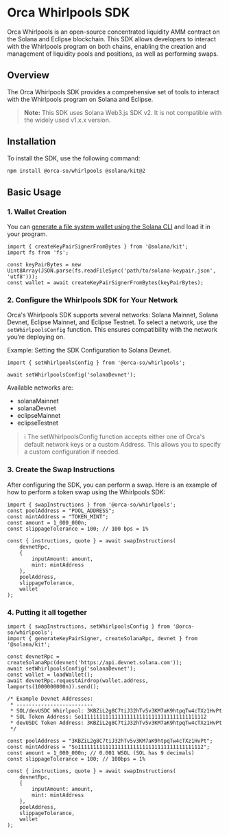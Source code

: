# Orca Whirlpools SDK

Orca Whirlpools is an open-source concentrated liquidity AMM contract on the Solana and Eclipse blockchain. This SDK allows developers to interact with the Whirlpools program on both chains, enabling the creation and management of liquidity pools and positions, as well as performing swaps.

## Overview

The Orca Whirlpools SDK provides a comprehensive set of tools to interact with the Whirlpools program on Solana and Eclipse.

> **Note:** This SDK uses Solana Web3.js SDK v2. It is not compatible with the widely used v1.x.x version.

## Installation

To install the SDK, use the following command:

```sh
npm install @orca-so/whirlpools @solana/kit@2
```

## Basic Usage

### 1. Wallet Creation
You can [generate a file system wallet using the Solana CLI](https://docs.solanalabs.com/cli/wallets/file-system) and load it in your program.

```tsx
import { createKeyPairSignerFromBytes } from '@solana/kit';
import fs from 'fs';

const keyPairBytes = new Uint8Array(JSON.parse(fs.readFileSync('path/to/solana-keypair.json', 'utf8')));
const wallet = await createKeyPairSignerFromBytes(keyPairBytes);
```

### 2. Configure the Whirlpools SDK for Your Network
Orca's Whirlpools SDK supports several networks: Solana Mainnet, Solana Devnet, Eclipse Mainnet, and Eclipse Testnet. To select a network, use the `setWhirlpoolsConfig` function. This ensures compatibility with the network you’re deploying on.

Example: Setting the SDK Configuration to Solana Devnet.
```tsx
import { setWhirlpoolsConfig } from '@orca-so/whirlpools';

await setWhirlpoolsConfig('solanaDevnet');
```

Available networks are:
- solanaMainnet
- solanaDevnet
- eclipseMainnet
- eclipseTestnet

> ℹ️ The setWhirlpoolsConfig function accepts either one of Orca's default network keys or a custom Address. This allows you to specify a custom configuration if needed.

### 3. Create the Swap Instructions
After configuring the SDK, you can perform a swap. Here is an example of how to perform a token swap using the Whirlpools SDK:

```tsx
import { swapInstructions } from '@orca-so/whirlpools';
const poolAddress = "POOL_ADDRESS";
const mintAddress = "TOKEN_MINT";
const amount = 1_000_000n;
const slippageTolerance = 100; // 100 bps = 1%

const { instructions, quote } = await swapInstructions(
    devnetRpc,
    {
        inputAmount: amount,
        mint: mintAddress
    },
    poolAddress,
    slippageTolerance,
    wallet
);
```

### 4. Putting it all together
```tsx
import { swapInstructions, setWhirlpoolsConfig } from '@orca-so/whirlpools';
import { generateKeyPairSigner, createSolanaRpc, devnet } from '@solana/kit';

const devnetRpc = createSolanaRpc(devnet('https://api.devnet.solana.com'));
await setWhirlpoolsConfig('solanaDevnet');
const wallet = loadWallet();
await devnetRpc.requestAirdrop(wallet.address, lamports(1000000000n)).send();

/* Example Devnet Addresses:
 * -------------------------
 * SOL/devUSDC Whirlpool: 3KBZiL2g8C7tiJ32hTv5v3KM7aK9htpqTw4cTXz1HvPt
 * SOL Token Address: So11111111111111111111111111111111111111112
 * devUSDC Token Address: 3KBZiL2g8C7tiJ32hTv5v3KM7aK9htpqTw4cTXz1HvPt
 */

const poolAddress = "3KBZiL2g8C7tiJ32hTv5v3KM7aK9htpqTw4cTXz1HvPt";
const mintAddress = "So11111111111111111111111111111111111111112";
const amount = 1_000_000n; // 0.001 WSOL (SOL has 9 decimals)
const slippageTolerance = 100; // 100bps = 1%

const { instructions, quote } = await swapInstructions(
    devnetRpc,
    {
        inputAmount: amount,
        mint: mintAddress
    },
    poolAddress,
    slippageTolerance,
    wallet
);
```
